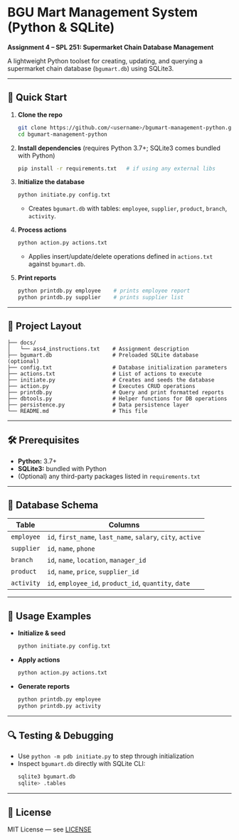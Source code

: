 # BGU Mart Management System (Python & SQLite)

**Assignment 4 – SPL 251: Supermarket Chain Database Management**

A lightweight Python toolset for creating, updating, and querying a supermarket chain database (`bgumart.db`) using SQLite3.

---

## 🚀 Quick Start

1. **Clone the repo**

   ```bash
   git clone https://github.com/<username>/bgumart-management-python.git
   cd bgumart-management-python
   ```

2. **Install dependencies** (requires Python 3.7+; SQLite3 comes bundled with Python)

   ```bash
   pip install -r requirements.txt   # if using any external libs
   ```

3. **Initialize the database**

   ```bash
   python initiate.py config.txt
   ```

   - Creates `bgumart.db` with tables: `employee`, `supplier`, `product`, `branch`, `activity`.

4. **Process actions**

   ```bash
   python action.py actions.txt
   ```

   - Applies insert/update/delete operations defined in `actions.txt` against `bgumart.db`.

5. **Print reports**

   ```bash
   python printdb.py employee    # prints employee report
   python printdb.py supplier    # prints supplier list
   ```

---

## 📂 Project Layout

```
├── docs/
│   └── ass4_instructions.txt    # Assignment description
├── bgumart.db                   # Preloaded SQLite database (optional)
├── config.txt                   # Database initialization parameters
├── actions.txt                  # List of actions to execute
├── initiate.py                  # Creates and seeds the database
├── action.py                    # Executes CRUD operations
├── printdb.py                   # Query and print formatted reports
├── dbtools.py                   # Helper functions for DB operations
├── persistence.py               # Data persistence layer
└── README.md                    # This file
```

---

## 🛠️ Prerequisites

- **Python:** 3.7+
- **SQLite3:** bundled with Python
- (Optional) any third-party packages listed in `requirements.txt`

---

## 💾 Database Schema

| Table      | Columns                                                     |
| ---------- | ----------------------------------------------------------- |
| `employee` | `id`, `first_name`, `last_name`, `salary`, `city`, `active` |
| `supplier` | `id`, `name`, `phone`                                       |
| `branch`   | `id`, `name`, `location`, `manager_id`                      |
| `product`  | `id`, `name`, `price`, `supplier_id`                        |
| `activity` | `id`, `employee_id`, `product_id`, `quantity`, `date`       |

---

## 📖 Usage Examples

- **Initialize & seed**

  ```bash
  python initiate.py config.txt
  ```

- **Apply actions**

  ```bash
  python action.py actions.txt
  ```

- **Generate reports**

  ```bash
  python printdb.py employee
  python printdb.py activity
  ```

---

## 🔍 Testing & Debugging

- Use `python -m pdb initiate.py` to step through initialization
- Inspect `bgumart.db` directly with SQLite CLI:
  ```bash
  sqlite3 bgumart.db
  sqlite> .tables
  ```

---

## 📝 License

MIT License — see [LICENSE](LICENSE)

